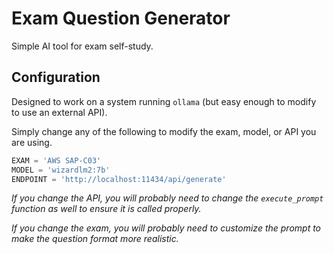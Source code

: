 # Exam Question Generator
Simple AI tool for exam self-study.

## Configuration
Designed to work on a system running `ollama` (but easy enough to modify to use an external API).

Simply change any of the following to modify the exam, model, or API you are using.

```python
EXAM = 'AWS SAP-C03'
MODEL = 'wizardlm2:7b'
ENDPOINT = 'http://localhost:11434/api/generate'
```

*If you change the API, you will probably need to change the `execute_prompt` function as well to ensure it is called properly.*

*If you change the exam, you will probably need to customize the prompt to make the question format more realistic.*

